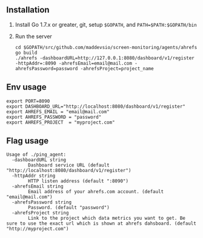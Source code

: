 ## Installation

1. Install Go 1.7.x or greater, git, setup `$GOPATH`, and `PATH=$PATH:$GOPATH/bin`

2. Run the server
    ```
    cd $GOPATH/src/github.com/maddevsio/screen-monitoring/agents/ahrefs
    go build
    ./ahrefs -dashboardURL=http://127.0.0.1:8080/dashboard/v1/register -httpAddr=:8090 -ahrefsEmail=email@mail.com -ahrefsPassword=password -ahrefsProject=project_name
    ```

## Env usage
```
export PORT=8090
export DASHBOARD_URL="http://localhost:8080/dashboard/v1/register"
export AHREFS_EMAIL = "email@mail.com"
export AHREFS_PASSWORD = "password"
export AHREFS_PROJECT  = "myproject.com"
```

## Flag usage
```
Usage of ./ping_agent:
  -dashboardURL string
       	Dashboard service URL (default "http://localhost:8080/dashboard/v1/register")
  -httpAddr string
       	HTTP listen address (default ":8090")
  -ahrefsEmail string
       	Email address of your ahrefs.com account. (default "email@mail.com")
  -ahrefsPassword string
       	Password. (default "password")
  -ahrefsProject string
       	Link to the project which data metrics you want to get. Be sure to use the exact url which is shown at ahrefs dahsboard. (default "http://myproject.com")

```

